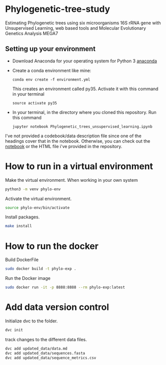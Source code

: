 # Phylogenetic-tree-study
Estimating Phylogenetic trees using six microorganisms 16S rRNA gene with Unsupervised Learning, web based tools and Molecular Evolutionary Genetics Analysis MEGA7

Setting up your environment
---
* Download Anaconda for your operating system for Python 3 [anaconda](https://www.anaconda.com/download/)
* Create a conda environment like mine:

  `conda env create -f environment.yml`

  This creates an environment called py35. Activate it with this command in your terminal

  `source activate py35`

* In your terminal, in the directory where you cloned this repository. Run this command

  `jupyter notebook Phylogenetic_trees_unsupervised_learning.ipynb`

I've not provided a codebook/data description file since one of the headings cover that in the notebook.
Otherwise, you can check out the [notebook](https://nbviewer.jupyter.org/github/Shuyib/Phylogenetic-tree-study/blob/master/Phylogenetic_trees_unsupervised_learning.ipynb) or the HTML file 
i've provided in the repository. 

# How to run in a virtual environment   
Make the virtual environment. When working in your own system
```bash
python3 -m venv phylo-env   
```  
Activate the virtual environment.   

```bash
source phylo-env/bin/activate   
```   

Install packages.  
```bash
make install
```

# How to run the docker  

Build DockerFile  
```bash
sudo docker build -t phylo-exp .
```

Run the Docker image  
```bash
sudo docker run -it -p 8888:8888 --rm phylo-exp:latest
```

# Add data version control

Initialize dvc to the folder.   

```bash
dvc init
```  

track changes to the different data files.   

```bash
dvc add updated_data/data.md
dvc add updated_data/sequences.fasta
dvc add updated_data/sequence_metrics.csv
```  
